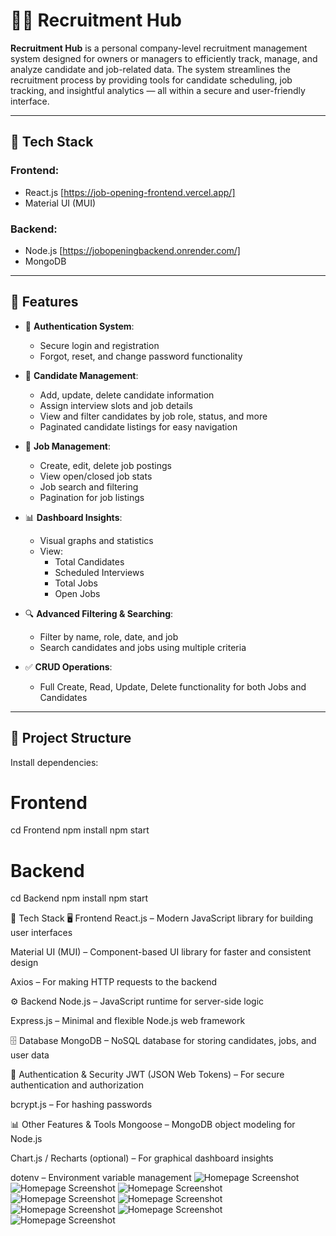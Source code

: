 # 🧑‍💼 Recruitment Hub

**Recruitment Hub** is a personal company-level recruitment management system designed for owners or managers to efficiently track, manage, and analyze candidate and job-related data. The system streamlines the recruitment process by providing tools for candidate scheduling, job tracking, and insightful analytics — all within a secure and user-friendly interface.

---

## 🔧 Tech Stack

### Frontend:
- React.js  [https://job-opening-frontend.vercel.app/]
- Material UI (MUI)

### Backend:
- Node.js  [https://jobopeningbackend.onrender.com/]
- MongoDB

---

## 🚀 Features

- 🔐 **Authentication System**:  
  - Secure login and registration  
  - Forgot, reset, and change password functionality  

- 👥 **Candidate Management**:  
  - Add, update, delete candidate information  
  - Assign interview slots and job details  
  - View and filter candidates by job role, status, and more  
  - Paginated candidate listings for easy navigation  

- 💼 **Job Management**:  
  - Create, edit, delete job postings  
  - View open/closed job stats  
  - Job search and filtering  
  - Pagination for job listings  

- 📊 **Dashboard Insights**:  
  - Visual graphs and statistics  
  - View:
    - Total Candidates  
    - Scheduled Interviews  
    - Total Jobs  
    - Open Jobs  

- 🔍 **Advanced Filtering & Searching**:  
  - Filter by name, role, date, and job  
  - Search candidates and jobs using multiple criteria  

- ✅ **CRUD Operations**:  
  - Full Create, Read, Update, Delete functionality for both Jobs and Candidates

---

## 📂 Project Structure

Install dependencies:
# Frontend
cd Frontend
npm install
npm start 

# Backend
cd Backend
npm install
npm start

🔧 Tech Stack
🖥️ Frontend
React.js – Modern JavaScript library for building user interfaces

Material UI (MUI) – Component-based UI library for faster and consistent design

Axios – For making HTTP requests to the backend

⚙️ Backend
Node.js – JavaScript runtime for server-side logic

Express.js – Minimal and flexible Node.js web framework

🗄️ Database
MongoDB – NoSQL database for storing candidates, jobs, and user data

🔐 Authentication & Security
JWT (JSON Web Tokens) – For secure authentication and authorization

bcrypt.js – For hashing passwords

📊 Other Features & Tools
Mongoose – MongoDB object modeling for Node.js

Chart.js / Recharts (optional) – For graphical dashboard insights

dotenv – Environment variable management
![Homepage Screenshot](screenshots/MainPage.png)
![Homepage Screenshot](screenshots/Signin.png)
![Homepage Screenshot](screenshots/ForgotPassword.png)
![Homepage Screenshot](screenshots/NewPassword.png)
![Homepage Screenshot](screenshots/CandidatesPage.png)
![Homepage Screenshot](screenshots/JobsPage.png)
![Homepage Screenshot](screenshots/AddCandidate.png)
![Homepage Screenshot](screenshots/AddJob.png)
